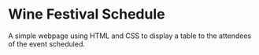 # Wine Festival Schedule

A simple webpage using HTML and CSS to display a table to the attendees of the event scheduled.


